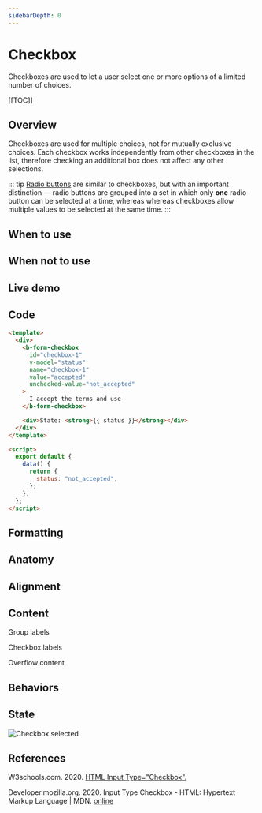 ```yaml
---
sidebarDepth: 0
---
```

# Checkbox

Checkboxes are used to let a user select one or more options of a limited number of choices.

[[TOC]]

## Overview

Checkboxes are used for multiple choices, not for mutually exclusive choices. Each checkbox works independently from other checkboxes in the list, therefore checking an additional box does not affect any other selections.

::: tip
[Radio buttons](/design-guide/components/radio) are similar to checkboxes, but with an important distinction — radio buttons are grouped into a set in which only **one** radio button can be selected at a time, whereas whereas checkboxes allow multiple values to be selected at the same time.
:::

## When to use

## When not to use

## Live demo

<checkbox />

## Code

```html
<template>
  <div>
    <b-form-checkbox
      id="checkbox-1"
      v-model="status"
      name="checkbox-1"
      value="accepted"
      unchecked-value="not_accepted"
    >
      I accept the terms and use
    </b-form-checkbox>

    <div>State: <strong>{{ status }}</strong></div>
  </div>
</template>

<script>
  export default {
    data() {
      return {
        status: "not_accepted",
      };
    },
  };
</script>
```

## Formatting

## Anatomy

## Alignment

## Content

Group labels

Checkbox labels

Overflow content

## Behaviors

## State

![Checkbox selected](/images/design-guide/components/checkbox/checkbox-state-selected@4.png)

## References

W3schools.com. 2020. [HTML Input Type="Checkbox".](https://www.w3schools.com/tags/att_input_type_checkbox.asp)

Developer.mozilla.org. 2020. Input Type Checkbox - HTML: Hypertext Markup Language | MDN. [online](https://developer.mozilla.org/en-US/docs/Web/HTML/Element/input/checkbox)

